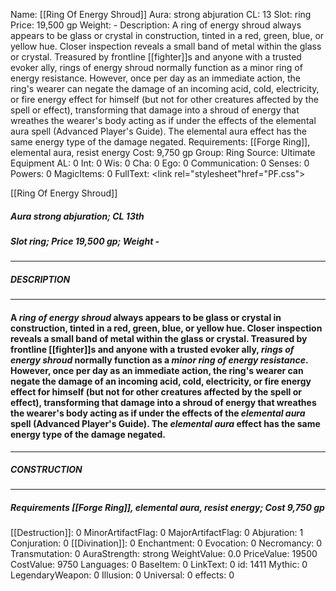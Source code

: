 Name: [[Ring Of Energy Shroud]]
Aura: strong abjuration
CL: 13
Slot: ring
Price: 19,500 gp
Weight: -
Description: A ring of energy shroud always appears to be glass or crystal in construction, tinted in a red, green, blue, or yellow hue. Closer inspection reveals a small band of metal within the glass or crystal. Treasured by frontline [[fighter]]s and anyone with a trusted evoker ally, rings of energy shroud normally function as a minor ring of energy resistance. However, once per day as an immediate action, the ring's wearer can negate the damage of an incoming acid, cold, electricity, or fire energy effect for himself (but not for other creatures affected by the spell or effect), transforming that damage into a shroud of energy that wreathes the wearer's body acting as if under the effects of the elemental aura spell (Advanced Player's Guide). The elemental aura effect has the same energy type of the damage negated.
Requirements: [[Forge Ring]], elemental aura, resist energy
Cost: 9,750 gp
Group: Ring
Source: Ultimate Equipment
AL: 0
Int: 0
Wis: 0
Cha: 0
Ego: 0
Communication: 0
Senses: 0
Powers: 0
MagicItems: 0
FullText: <link rel="stylesheet"href="PF.css"><div class="heading"><p class="alignleft">[[Ring Of Energy Shroud]]</p><div style="clear: both;"></div></div><div><h5><b>Aura </b>strong abjuration; <b>CL </b>13th</h5><h5><b>Slot </b>ring; <b>Price </b>19,500 gp; <b>Weight </b>-</h5></div><hr/><div><h5><b>DESCRIPTION</b></h5></div><hr/><div><h4><p>A <i>ring of energy shroud</i> always appears to be glass or crystal in construction, tinted in a red, green, blue, or yellow hue. Closer inspection reveals a small band of metal within the glass or crystal. Treasured by frontline [[fighter]]s and anyone with a trusted evoker ally, <i>rings of energy shroud</i> normally function as a <i>minor ring of energy resistance</i>. However, once per day as an immediate action, the ring's wearer can negate the damage of an incoming acid, cold, electricity, or fire energy effect for himself (but not for other creatures affected by the spell or effect), transforming that damage into a shroud of energy that wreathes the wearer's body acting as if under the effects of the <i>elemental aura</i> spell (Advanced Player's Guide). The <i>elemental aura</i> effect has the same energy type of the damage negated.</p></h4></div><hr/><div><h5><b>CONSTRUCTION</b></h5></div><hr/><div><h5><b>Requirements </b>[[Forge Ring]], <i>elemental aura</i>, <i>resist energy</i>; <b>Cost </b>9,750 gp</h5></div>
[[Destruction]]: 0
MinorArtifactFlag: 0
MajorArtifactFlag: 0
Abjuration: 1
Conjuration: 0
[[Divination]]: 0
Enchantment: 0
Evocation: 0
Necromancy: 0
Transmutation: 0
AuraStrength: strong
WeightValue: 0.0
PriceValue: 19500
CostValue: 9750
Languages: 0
BaseItem: 0
LinkText: 0
id: 1411
Mythic: 0
LegendaryWeapon: 0
Illusion: 0
Universal: 0
effects: 0
